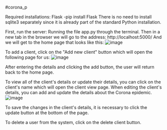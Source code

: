 #corona_p

Required installations:
Flask -pip install Flask
There is no need to install sqlite3 separately since it is already part of the standard Python installation.

First, run the server:
Running the file app.py through the terminal.
Then in a new tab in the browser we will go to the address: http://localhost:5000/
And we will get to the home page that looks like this:
![image](https://github.com/gmalkiel/https---github.com-gmalkiel-corona_project/assets/82965430/155560c2-e47d-44b8-a59a-2ce215da3cac)

To add a client, click on the "Add new client" button
which will open the following page for us:
![image](https://github.com/gmalkiel/https---github.com-gmalkiel-corona_project/assets/82965430/baa0a7f1-daf7-4578-95d0-0fe7e18a9027)

After entering the details and clicking the add button, the user will return back to the home page.

To view all of the client's details or update their details, you can click on the client's name which will open the client view page.
When editing the client's details, you can add and update the details about the Corona epidemic.
![image](https://github.com/gmalkiel/https---github.com-gmalkiel-corona_project/assets/82965430/05b0627d-6587-4222-8e23-be4e56ae2bfb)

To save the changes in the client's details, it is necessary to click the update button at the bottom of the page.

To delete a user from the system, click on the delete client button.
